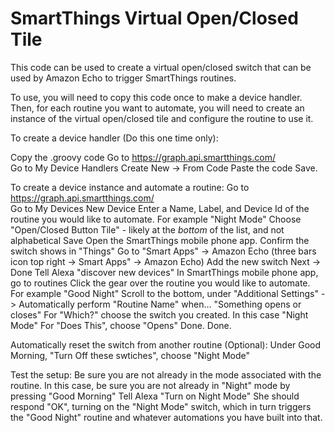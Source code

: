 # SmartThings Virtual Open/Closed Tile
This code can be used to create a virtual open/closed switch that can be used by Amazon Echo to trigger SmartThings routines.

To use, you will need to copy this code once to make a device handler.  Then, for each routine you want to automate, you will need to create an instance of the virtual open/closed tile and configure the routine to use it.

To create a device handler (Do this one time only):

Copy the .groovy code
Go to https://graph.api.smartthings.com/  
Go to My Device Handlers
Create New -> From Code
Paste the code
Save. 

To create a device instance and automate a routine:
Go to https://graph.api.smartthings.com/  
Go to My Devices
New Device
Enter a Name, Label, and Device Id of the routine you would like to automate.  For example "Night Mode"
Choose "Open/Closed Button Tile" - likely at the _bottom_ of the list, and not alphabetical
Save
Open the SmartThings mobile phone app.
Confirm the switch shows in "Things"
Go to "Smart Apps" -> Amazon Echo (three bars icon top right -> Smart Apps" -> Amazon Echo)
Add the new switch
Next -> Done
Tell Alexa "discover new devices"
In SmartThings mobile phone app, go to routines
Click the gear over the routine you would like to automate.  For example "Good Night"
Scroll to the bottom, under "Additional Settings" -> Automatically perform "Routine Name" when...
"Something opens or closes"
For "Which?" choose the switch you created.  In this case "Night Mode"
For "Does This", choose "Opens"
Done. Done.

Automatically reset the switch from another routine (Optional):
Under Good Morning, "Turn Off these swtiches", choose "Night Mode"

Test the setup:
Be sure you are not already in the mode associated with the routine.  In this case, be sure you are not already in "Night" mode by pressing "Good Morning"
Tell Alexa "Turn on Night Mode"
She should respond "OK", turning on the "Night Mode" switch, which in turn triggers the "Good Night" routine and whatever automations you have built into that.



